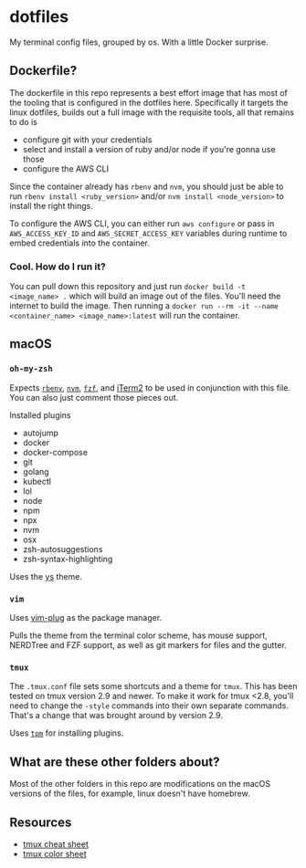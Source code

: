 # dotfiles

My terminal config files, grouped by os. With a little Docker surprise.

## Dockerfile?

The dockerfile in this repo represents a best effort image that has most of the tooling that is configured in the dotfiles here. Specifically it targets the linux dotfiles, builds out a full image with the requisite tools, all that remains to do is

- configure git with your credentials
- select and install a version of ruby and/or node if you're gonna use those
- configure the AWS CLI

Since the container already has `rbenv` and `nvm`, you should just be able to run `rbenv install <ruby_version>` and/or `nvm install <node_version>` to install the right things.

To configure the AWS CLI, you can either run `aws configure` or pass in `AWS_ACCESS_KEY_ID` and `AWS_SECRET_ACCESS_KEY` variables during runtime to embed credentials into the container.

### Cool. How do I run it?

You can pull down this repository and just run `docker build -t <image_name> .` which will build an image out of the files. You'll need the internet to build the image. Then running a `docker run --rm -it --name <container_name> <image_name>:latest` will run the container.

## macOS

### `oh-my-zsh`

Expects [`rbenv`](https://github.com/rbenv/rbenv), [`nvm`](https://github.com/nvm-sh/nvm), [`fzf`](https://github.com/junegunn/fzf), and [iTerm2](https://iterm2.com/) to be used in conjunction with this file. You can also just comment those pieces out.

Installed plugins

- autojump
- docker
- docker-compose
- git
- golang
- kubectl
- lol
- node
- npm
- npx
- nvm
- osx
- zsh-autosuggestions
- zsh-syntax-highlighting

Uses the [ys](https://github.com/robbyrussell/oh-my-zsh/wiki/themes#ys) theme.

### `vim`

Uses [vim-plug](https://github.com/junegunn/vim-plug) as the package manager.

Pulls the theme from the terminal color scheme, has mouse support, NERDTree and FZF support, as well as git markers for files and the gutter.

### `tmux`

The `.tmux.conf` file sets some shortcuts and a theme for `tmux`. This has been tested on tmux version 2.9 and newer. To make it work for tmux <2.8, you'll need to change the `-style` commands into their own separate commands. That's a change that was brought around by version 2.9.

Uses [`tpm`](https://github.com/tmux-plugins/tpm) for installing plugins.

## What are these other folders about?

Most of the other folders in this repo are modifications on the macOS versions of the files, for example, linux doesn't have homebrew.

## Resources

- [tmux cheat sheet](https://gist.github.com/MohamedAlaa/2961058)
- [tmux color sheet](https://i.stack.imgur.com/e63et.png)
